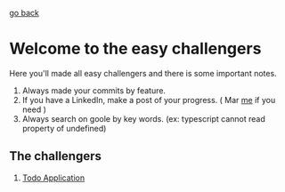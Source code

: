 [go back](../README.md)

# Welcome to the easy challengers

Here you'll made all easy challengers and there is some important notes.

1. Always made your commits by feature.
2. If you have a LinkedIn, make a post of your progress. ( Mar [me](https://www.linkedin.com/in/martins20) if you need )
3. Always search on goole by key words. (ex: typescript cannot read property of undefined)

## The challengers

1. [Todo Application](./todo-application.md)
